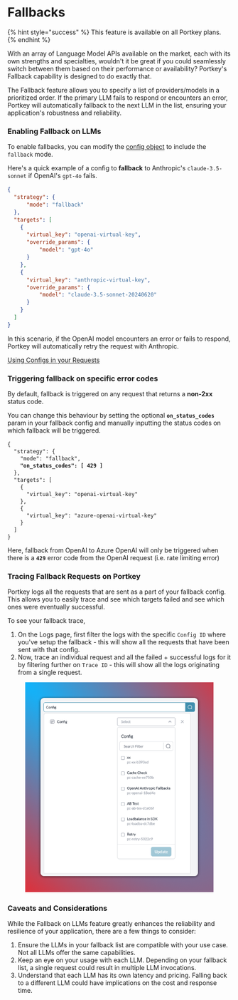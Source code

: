 # Fallbacks

{% hint style="success" %}
This feature is available on all Portkey plans.
{% endhint %}

With an array of Language Model APIs available on the market, each with its own strengths and specialties, wouldn't it be great if you could seamlessly switch between them based on their performance or availability? Portkey's Fallback capability is designed to do exactly that.

The Fallback feature allows you to specify a list of providers/models in a prioritized order. If the primary LLM fails to respond or encounters an error, Portkey will automatically fallback to the next LLM in the list, ensuring your application's robustness and reliability.

### Enabling Fallback on LLMs

To enable fallbacks, you can modify the [config object](../../api-reference/config-object.md) to include the `fallback` mode.

Here's a quick example of a config to **fallback** to Anthropic's `claude-3.5-sonnet` if OpenAI's `gpt-4o` fails.

```json
{
  "strategy": {
      "mode": "fallback"
  },
  "targets": [
    {
      "virtual_key": "openai-virtual-key",
      "override_params": {
          "model": "gpt-4o"
      }
    },
    {
      "virtual_key": "anthropic-virtual-key",
      "override_params": {
          "model": "claude-3.5-sonnet-20240620"
      }
    }
  ]
}
```

In this scenario, if the OpenAI model encounters an error or fails to respond, Portkey will automatically retry the request with Anthropic.

[Using Configs in your Requests](configs.md#using-configs)

### Triggering fallback on specific error codes

By default, fallback is triggered on any request that returns a **non-2xx** status code.&#x20;

You can change this behaviour by setting the optional **`on_status_codes`** param in your fallback config and manually inputting the status codes on which fallback will be triggered.

<pre><code>{
  "strategy": {
    "mode": "fallback",
<strong>    "on_status_codes": [ 429 ]
</strong>  },
  "targets": [
    {
      "virtual_key": "openai-virtual-key"
    },
    {
      "virtual_key": "azure-openai-virtual-key"
    }
  ]
}
</code></pre>

Here, fallback from OpenAI to Azure OpenAI will only be triggered when there is a **`429`** error code from the OpenAI request (i.e. rate limiting error)

### Tracing Fallback Requests on Portkey

Portkey logs all the requests that are sent as a part of your fallback config. This allows you to easily trace and see which targets failed and see which ones were eventually successful.

To see your fallback trace,

1. On the Logs page, first filter the logs with the specific `Config ID` where you've setup the fallback - this will show all the requests that have been sent with that config.
2. Now, trace an individual request and all the failed + successful logs for it by filtering further on `Trace ID` - this will show all the logs originating from a single request.

<div align="left">

<figure><img src="../../.gitbook/assets/configs-in-logs.png" alt="" width="480"><figcaption></figcaption></figure>

</div>

### Caveats and Considerations

While the Fallback on LLMs feature greatly enhances the reliability and resilience of your application, there are a few things to consider:

1. Ensure the LLMs in your fallback list are compatible with your use case. Not all LLMs offer the same capabilities.
2. Keep an eye on your usage with each LLM. Depending on your fallback list, a single request could result in multiple LLM invocations.
3. Understand that each LLM has its own latency and pricing. Falling back to a different LLM could have implications on the cost and response time.
